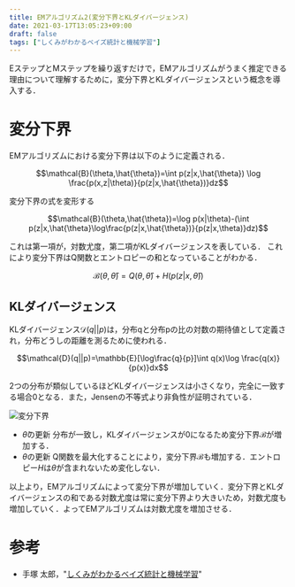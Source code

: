 ```yaml
---
title: EMアルゴリズム2(変分下界とKLダイバージェンス)
date: 2021-03-17T13:05:23+09:00
draft: false
tags: ["しくみがわかるベイズ統計と機械学習"] 
---
```

<!--more-->
EステップとMステップを繰り返すだけで，EMアルゴリズムがうまく推定できる理由について理解するために，変分下界とKLダイバージェンスという概念を導入する．

# 変分下界
EMアルゴリズムにおける変分下界は以下のように定義される．

$$\mathcal{B}(\theta,\hat{\theta})=\int p(z|x,\hat{\theta}) \log \frac{p(x,z|\theta)}{p(z|x,\hat{\theta})}dz$$

変分下界の式を変形する

$$\mathcal{B}(\theta,\hat{\theta})=\log p(x|\theta)-(\int p(z|x,\hat{\theta}\log\frac{p(z|x,\hat{\theta})}{p(z|x,\theta)}dz)$$

これは第一項が，対数尤度，第二項がKLダイバージェンスを表している．
これにより変分下界はQ関数とエントロピーの和となっていることがわかる．

$$\mathcal{B}(\theta,\hat{\theta})= Q(\theta,\hat{\theta})+H(p(z|x,\hat{\theta}))$$

## KLダイバージェンス

KLダイバージェンス$\mathcal{D}(q||p)$は，分布qと分布pの比の対数の期待値として定義され，分布どうしの距離を測るために使われる．

$$\mathcal{D}(q||p)=\mathbb{E}[\log\frac{q}{p}]\int q(x)\log \frac{q(x)}{p(x)}dx$$

2つの分布が類似しているほどKLダイバージェンスは小さくなり，完全に一致する場合0となる．また，Jensenの不等式より非負性が証明されている．

![変分下界](./../変分下界.png)

- $\hat{\theta}$の更新
分布が一致し，KLダイバージェンスが0になるため変分下界$\mathcal{B}$が増加する．
- $\theta$の更新
Q関数を最大化することにより，変分下界$\mathcal{B}$も増加する．エントロピー$H$は$\theta$が含まれないため変化しない．

以上より，EMアルゴリズムによって変分下界が増加していく．変分下界とKLダイバージェンスの和である対数尤度は常に変分下界より大きいため，対数尤度も増加していく．よってEMアルゴリズムは対数尤度を増加させる．

# 参考
- 手塚 太郎，"[しくみがわかるベイズ統計と機械学習](https://amzn.to/3cCILQM)"